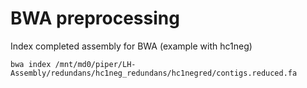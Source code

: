 # BWA preprocessing
Index completed assembly for BWA (example with hc1neg)

`bwa index /mnt/md0/piper/LH-Assembly/redundans/hc1neg_redundans/hc1negred/contigs.reduced.fa`
